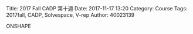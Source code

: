 Title: 2017 Fall CADP 第十週 
Date: 2017-11-17 13:20
Category: Course
Tags: 2017fall, CADP, Solvespace, V-rep
Author: 40023139


ONSHAPE
<!-- PELICAN_END_SUMMARY -->















